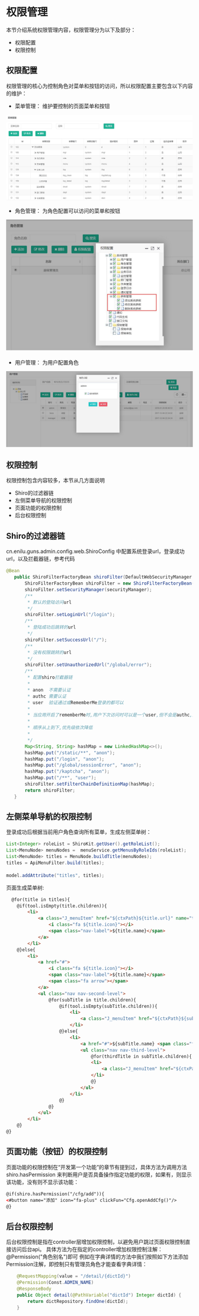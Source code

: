 # 权限管理
本节介绍系统权限管理内容，权限管理分为以下及部分：
- 权限配置
- 权限控制


## 权限配置
权限管理的核心为控制角色对菜单和按钮的访问，所以权限配置主要包含以下内容的维护：

- 菜单管理： 维护要控制的页面菜单和按钮

![menu](./img/menu.jpg)
- 角色管理： 为角色配置可以访问的菜单和按钮

![menu](../helloworld/role.jpg)

- 用户管理： 为用户配置角色

![menu](./img/user_role.jpg)


## 权限控制

权限控制包含内容较多，本节从几方面说明
- Shiro的过滤器链
- 左侧菜单导航的权限控制
- 页面功能的权限控制
- 后台权限控制

 ## Shiro的过滤器链

 cn.enilu.guns.admin.config.web.ShiroConfig 中配置系统登录url，登录成功url，以及拦截器链，参考代码

 ```java
 @Bean
    public ShiroFilterFactoryBean shiroFilter(DefaultWebSecurityManager securityManager) {
        ShiroFilterFactoryBean shiroFilter = new ShiroFilterFactoryBean();
        shiroFilter.setSecurityManager(securityManager);
        /**
         * 默认的登陆访问url
         */
        shiroFilter.setLoginUrl("/login");
        /**
         * 登陆成功后跳转的url
         */
        shiroFilter.setSuccessUrl("/");
        /**
         * 没有权限跳转的url
         */
        shiroFilter.setUnauthorizedUrl("/global/error");
        /**
         * 配置shiro拦截器链
         *
         * anon  不需要认证
         * authc 需要认证
         * user  验证通过或RememberMe登录的都可以
         *
         * 当应用开启了rememberMe时,用户下次访问时可以是一个user,但不会是authc,因为authc是需要重新认证的
         *
         * 顺序从上到下,优先级依次降低
         *
         */
        Map<String, String> hashMap = new LinkedHashMap<>();
        hashMap.put("/static/**", "anon");
        hashMap.put("/login", "anon");
        hashMap.put("/global/sessionError", "anon");
        hashMap.put("/kaptcha", "anon");
        hashMap.put("/**", "user");
        shiroFilter.setFilterChainDefinitionMap(hashMap);
        return shiroFilter;
    }
```

## 左侧菜单导航的权限控制

登录成功后根据当前用户角色查询所有菜单，生成左侧菜单树：

```java
List<Integer> roleList = ShiroKit.getUser().getRoleList();
List<MenuNode> menuNodes =  menuService.getMenusByRoleIds(roleList);
List<MenuNode> titles = MenuNode.buildTitle(menuNodes);
titles = ApiMenuFilter.build(titles);

model.addAttribute("titles", titles);
```

页面生成菜单树:

```html
  @for(title in titles){
    @if(tool.isEmpty(title.children)){
        <li>
            <a class="J_menuItem" href="${ctxPath}${title.url}" name="tabMenuItem">
                <i class="fa ${title.icon}"></i>
                <span class="nav-label">${title.name}</span>
            </a>
        </li>
    @}else{
        <li>
            <a href="#">
                <i class="fa ${title.icon}"></i>
                <span class="nav-label">${title.name}</span>
                <span class="fa arrow"></span>
            </a>
            <ul class="nav nav-second-level">
                @for(subTitle in title.children){
                    @if(tool.isEmpty(subTitle.children)){
                        <li>
                            <a class="J_menuItem" href="${ctxPath}${subTitle.url}" name="tabMenuItem">${subTitle.name}</a>
                        </li>
                    @}else{
                        <li>
                            <a href="#">${subTitle.name} <span class="fa arrow"></span></a>
                            <ul class="nav nav-third-level">
                                @for(thirdTitle in subTitle.children){
                                <li>
                                    <a class="J_menuItem" href="${ctxPath}${thirdTitle.url}" name="tabMenuItem">${thirdTitle.name}</a>
                                </li>
                                @}
                            </ul>
                        </li>
                    @}
                @}
            </ul>
        </li>
    @}
@}
```

## 页面功能（按钮）的权限控制

页面功能的权限控制在“开发第一个功能”的章节有提到过，具体方法为调用方法shiro.hasPermission 来判断用户是否具备操作指定功能的权限，如果有，则显示该功能，没有则不显示该功能：

```html
@if(shiro.hasPermission("/cfg/add")){
<#button name="添加" icon="fa-plus" clickFun="Cfg.openAddCfg()"/>
@}

```


## 后台权限控制

后台权限控制是指在controller层增加权限控制，以避免用户跳过页面权限控制直接访问后台api。
具体方法为在指定的controller增加权限控制注解：  @Permission("角色别名")即可
例如在字典详情的方法中我们按照如下方法添加Permission注解，即控制只有管理员角色才能查看字典详情：

```java
    @RequestMapping(value = "/detail/{dictId}")
    @Permission(Const.ADMIN_NAME)
    @ResponseBody
    public Object detail(@PathVariable("dictId") Integer dictId) {
        return dictRepository.findOne(dictId);
    }
```
